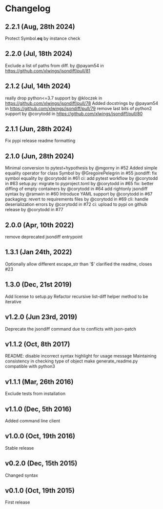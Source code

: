 # Changelog

## 2.2.1 (Aug, 28th 2024)

Protect Symbol.__eq__ by instance check

## 2.2.0 (Jul, 18th 2024)

Exclude a list of paths from diff. by @payam54 in https://github.com/xlwings/jsondiff/pull/81

## 2.1.2 (Jul, 14th 2024)

really drop python<=3.7 support by @kloczek in https://github.com/xlwings/jsondiff/pull/78
Added docstrings by @payam54 in https://github.com/xlwings/jsondiff/pull/79
remove last bits of python2 support by @corytodd in https://github.com/xlwings/jsondiff/pull/80

## 2.1.1 (Jun, 28th 2024)

Fix pypi release readme formatting

## 2.1.0 (Jun, 28th 2024)

Minimal conversion to pytest+hypothesis by @mgorny in #52
Added simple equality operator for class Symbol by @GregoirePelegrin in #55
jsondiff: fix symbol equality by @corytodd in #61
ci: add pytest workflow by @corytodd in #63
setup.py: migrate to pyproject.toml by @corytodd in #65
fix: better diffing of empty containers by @corytodd in #64
add rightonly jsondiff syntax by @ramwin in #60
Introduce YAML support by @corytodd in #67
packaging: revert to requirements files by @corytodd in #69
cli: handle deserialization errors by @corytodd in #72
ci: upload to pypi on github release by @corytodd in #77

## 2.0.0 (Apr, 10th 2022)

remove deprecated jsondiff entrypoint

## 1.3.1 (Jan 24th, 2022)

Optionally allow different escape_str than '$'
clarified the readme, closes #23

## 1.3.0 (Dec, 21st 2019)

Add license to setup.py
Refactor recursive list-diff helper method to be iterative

## v1.2.0 (Jun 23rd, 2019)

Deprecate the jsondiff command due to conflicts with json-patch

## v1.1.2 (Oct, 8th 2017)

README: disable incorrect syntax highlight for usage message
Maintaining consistency in checking type of object
make generate_readme.py compatible with python3

## v1.1.1 (Mar, 26th 2016)

Exclude tests from installation

## v1.1.0 (Dec, 5th 2016)

Added command line client

## v1.0.0 (Oct, 19th 2016)

Stable release

## v0.2.0 (Dec, 15th 2015)

Changed syntax

## v0.1.0 (Oct, 19th 2015)

First release